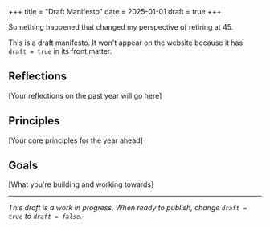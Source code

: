 +++
title = "Draft Manifesto"
date = 2025-01-01
draft = true
+++

Something happened that changed my perspective of retiring at 45.

This is a draft manifesto. It won't appear on the website because it has `draft = true` in its front matter.

## Reflections

[Your reflections on the past year will go here]

## Principles

[Your core principles for the year ahead]

## Goals

[What you're building and working towards]

---

*This draft is a work in progress. When ready to publish, change `draft = true` to `draft = false`.*